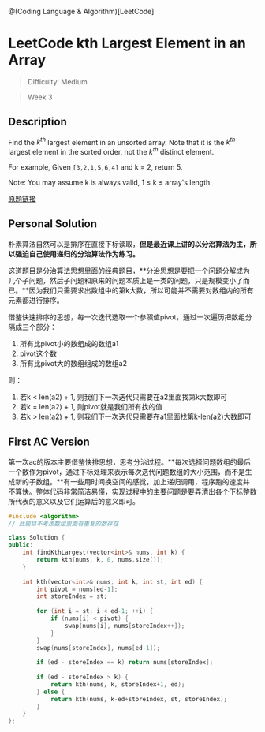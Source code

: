 @(Coding Language & Algorithm)[LeetCode]

# LeetCode kth Largest Element in an Array

> Difficulty: Medium

> Week 3

## Description

Find the $k^{th}$ largest element in an unsorted array. Note that it is the $k^{th}$ largest element in the sorted order, not the $k^{th}$ distinct element.

For example,
Given `[3,2,1,5,6,4]` and k = 2, return 5.

Note: 
You may assume k is always valid, 1 ≤ k ≤ array's length.

[原题链接](https://leetcode.com/problems/kth-largest-element-in-an-array/description/)

## Personal Solution

朴素算法自然可以是排序在直接下标读取，**但是最近课上讲的以分治算法为主，所以强迫自己使用递归的分治算法作为练习。**

这道题目是分治算法思想里面的经典题目，**分治思想是要把一个问题分解成为几个子问题，然后子问题和原来的问题本质上是一类的问题，只是规模变小了而已。**因为我们只需要求出数组中的第k大数，所以可能并不需要对数组内的所有元素都进行排序。

借鉴快速排序的思想，每一次迭代选取一个参照值pivot，通过一次遍历把数组分隔成三个部分：
1. 所有比pivot小的数组成的数组a1
2. pivot这个数
3. 所有比pivot大的数组组成的数组a2

则：
1. 若k < len(a2) + 1, 则我们下一次迭代只需要在a2里面找第k大数即可
2. 若k = len(a2) + 1, 则pivot就是我们所有找的值
2. 若k > len(a2) + 1, 则我们下一次迭代只需要在a1里面找第k-len(a2)大数即可

## First AC Version

第一次ac的版本主要借鉴快排思想，思考分治过程。**每次选择问题数组的最后一个数作为pivot，通过下标处理来表示每次迭代问题数组的大小范围，而不是生成新的子数组。**有一些用时间换空间的感觉，加上递归调用，程序跑的速度并不算快。整体代码非常简洁易懂，实现过程中的主要问题是要弄清出各个下标整数所代表的意义以及它们运算后的意义即可。

```cpp
#include <algorithm>
// 此题目不考虑数组里面有重复的数存在

class Solution {
public:  
    int findKthLargest(vector<int>& nums, int k) {
        return kth(nums, k, 0, nums.size());
    }
    
    int kth(vector<int>& nums, int k, int st, int ed) {
        int pivot = nums[ed-1];
        int storeIndex = st;
        
        for (int i = st; i < ed-1; ++i) {
            if (nums[i] < pivot) {
                swap(nums[i], nums[storeIndex++]);
            }
        }
        swap(nums[storeIndex], nums[ed-1]);
        
        if (ed - storeIndex == k) return nums[storeIndex];
        
        if (ed - storeIndex > k) {
            return kth(nums, k, storeIndex+1, ed);
        } else {
            return kth(nums, k-ed+storeIndex, st, storeIndex);
        }
    }
};
```